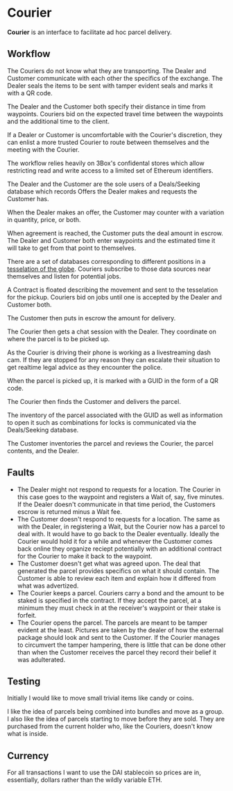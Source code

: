 # Courier

**Courier** is an interface to facilitate ad hoc parcel delivery.

## Workflow

The Couriers do not know what they are transporting. The Dealer and Customer communicate with each other the specifics of the exchange. The Dealer seals the items to be sent with tamper evident seals and marks it with a QR code.

The Dealer and the Customer both specify their distance in time from waypoints. Couriers bid on the expected travel time between the waypoints and the additional time to the client.

If a Dealer or Customer is uncomfortable with the Courier's discretion, they can enlist a more trusted Courier to route between themselves and the meeting with the Courier.

The workflow relies heavily on 3Box's confidental stores which allow restricting read and write access to a limited set of Ethereum identifiers.

The Dealer and the Customer are the sole users of a Deals/Seeking database which records Offers the Dealer makes and requests the Customer has.

When the Dealer makes an offer, the Customer may counter with a variation in quantity, price, or both.

When agreement is reached, the Customer puts the deal amount in escrow. The Dealer and Customer both enter waypoints and the estimated time it will take to get from that point to themselves.

There are a set of databases corresponding to different positions in a [tesselation of the globe](https://github.com/mocnik-science/geogrid). Couriers subscribe to those data sources near themselves and listen for potential jobs.

A Contract is floated describing the movement and sent to the tesselation for the pickup. Couriers bid on jobs until one is accepted by the Dealer and Customer both.

The Customer then puts in escrow the amount for delivery.

The Courier then gets a chat session with the Dealer. They coordinate on where the parcel is to be picked up.

As the Courier is driving their phone is working as a livestreaming dash cam. If they are stopped for any reason they can escalate their situation to get realtime legal advice as they encounter the police. 

When the parcel is picked up, it is marked with a GUID in the form of a QR code.

The Courier then finds the Customer and delivers the parcel.

The inventory of the parcel associated with the GUID as well as information to open it such as combinations for locks is communicated via the Deals/Seeking database.

The Customer inventories the parcel and reviews the Courier, the parcel contents, and the Dealer.

## Faults

* The Dealer might not respond to requests for a location. The Courier in this case goes to the waypoint and registers a Wait of, say, five minutes. If the Dealer doesn't communicate in that time period, the Customers escrow is returned minus a Wait fee.
* The Customer doesn't respond to requests for a location. The same as with the Dealer, in registering a Wait, but the Courier now has a parcel to deal with. It would have to go back to the Dealer eventually. Ideally the Courier would hold it for a while and whenever the Customer comes back online they organize reciept potentially with an additional contract for the Courier to make it back to the waypoint.
* The Customer doesn't get what was agreed upon. The deal that generated the parcel provides specifics on what it should contain. The Customer is able to review each item and explain how it differed from what was advertized.
* The Courier keeps a parcel. Couriers carry a bond and the amount to be staked is specified in the contract. If they accept the parcel, at a minimum they must check in at the receiver's waypoint or their stake is forfeit.
* The Courier opens the parcel. The parcels are meant to be tamper evident at the least. Pictures are taken by the dealer of how the external package should look and sent to the Customer. If the Courier manages to circumvert the tamper hampering, there is little that can be done other than when the Customer receives the parcel they record their belief it was adulterated.

## Testing

Initially I would like to move small trivial items like candy or coins.

I like the idea of parcels being combined into bundles and move as a group. I also like the idea of parcels starting to move before they are sold. They are purchased from the current holder who, like the Couriers, doesn't know what is inside.

## Currency

For all transactions I want to use the DAI stablecoin so prices are in, essentially, dollars rather than the wildly variable ETH.